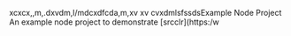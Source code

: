 xcxcx,,m,.dxvdm,l/mdcxdfcda,m,xv xv cvxdmlsfssdsExample Node Project
An example node project to demonstrate [srcclr](https:/w

